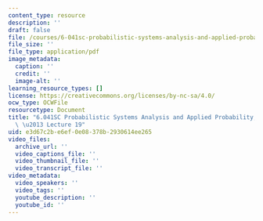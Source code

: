 ```yaml
---
content_type: resource
description: ''
draft: false
file: /courses/6-041sc-probabilistic-systems-analysis-and-applied-probability-fall-2013/e3d67c2be6ef0e08378b2930614ee265_MIT6_041SCF13_lec19_300k.mp4.pdf
file_size: ''
file_type: application/pdf
image_metadata:
  caption: ''
  credit: ''
  image-alt: ''
learning_resource_types: []
license: https://creativecommons.org/licenses/by-nc-sa/4.0/
ocw_type: OCWFile
resourcetype: Document
title: "6.041SC Probabilistic Systems Analysis and Applied Probability, Fall 2013Transcript\
  \ \u2013 Lecture 19"
uid: e3d67c2b-e6ef-0e08-378b-2930614ee265
video_files:
  archive_url: ''
  video_captions_file: ''
  video_thumbnail_file: ''
  video_transcript_file: ''
video_metadata:
  video_speakers: ''
  video_tags: ''
  youtube_description: ''
  youtube_id: ''
---
```

